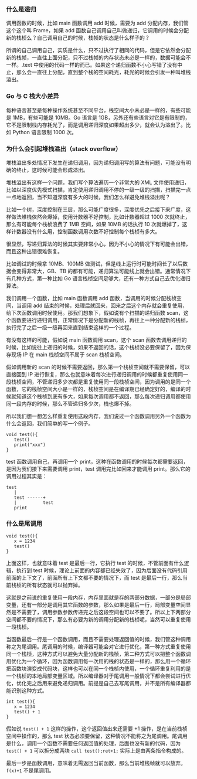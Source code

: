 ### 什么是递归

调用函数的时候，比如 main 函数调用 add 时候，需要为 add 分配内存，我们管这个这个叫 Frame，如果 add
函数自己调用自己叫做递归，它调用的时候会分配新的栈桢么？自己调用自己的时候，栈帧的状态是什么样子的？

所谓的自己调用自己，实质是什么，只不过执行了相同的代码，但是它依然会分配新的栈帧，一直往上面分配，只不过栈帧的内存状态未必是一样的，数据可能会不一样。.text
中使用的代码一样的而已。如果这个递归函数不小心写错了没有中止，那么会一直往上分配，直到整个栈的空间耗光，耗光的时候会引发一种叫堆栈溢出。

### Go 与 C 栈大小差异

每种语言甚至是每种操作系统甚至不同平台，栈空间大小未必是一样的，有些可能是 1MB，有些可能是 10MB。Go 语言是
1GB，另外还有些语言对它是有限制的，它不是限制栈内存耗光了，而是调用递归深度如果超出多少，就会认为溢出了。比如 Python 语言限制 1000 次。

### 为什么会引起堆栈溢出（stack overflow）

堆栈溢出多处情况下发生在递归调用，因为递归调用写的算法有问题，可能没有明确的终止，这时候可能会形成溢出。

堆栈溢出有这样一个问题，我们写个算法遍历一个非常大的 XML
文件使用递归，比如以深度优先模式扫描，肯定使用递归调用不停的一级一级的扫描，扫描完一点一点地返回，当不知道深度有多大的时候，我们怎么样避免堆栈溢出呢？

比如一个树，深度控制在三层，那么可能广度很多，深度优先之后接下来广度，这样做法堆栈依然会爆掉，使用计数器不好控制，比如计数器超过 1000
次就终止，那么有可能每个栈桢浪费了 1MB 空间，如果 10MB 的话执行 10 次就爆掉了，这样计数器没有什么用，控制函数调用次数不好控制每个栈桢有多大。

很显然，写递归算法的时候其实要非常小心，因为不小心的情况下有可能会出错，而且这种出错很难恢复。

比如调试的时候拿 10MB、100MB 做测试，但是线上运行时可能时间长了以后数据会变得非常大，GB、TB
的都有可能，递归算法可能线上就会出错。通常情况下有几种方式，第一种比如 Go 语言栈桢空间足够大，还有一种方式自己去优化递归算法。

我们调用一个函数，比如 main 函数调用 add 函数，当调用的时候分配栈桢空间，当调用 add
结束的时候，处理后就回来，回来之后这个内存就会重复使用，给下次函数调用时候使用。那我们想象下，假如说有个扫描的递归函数
scan，这个函数要进行递归调用，正常情况下是分配新的栈桢，再往上一种分配新的栈桢，执行完了之后一级一级再回来直到结束这样的一个过程。

有没有这样的可能，假如说 main 函数调用 scan，这个 scan
函数去调用递归的时候，比如说往上递归的时候，如果不返回的话，这个栈桢没必要保留了，因为保存现场 IP 在 main 栈桢空间不属于 scan 栈桢空间。

假如调用新的 scan 的时候不需要返回，那么第一个栈桢空间就不需要保留，可以直接回到 IP
进行恢复，那么也就意味着每次进行递归调用的时候都重复使用同一段栈桢空间，不管递归多少次都是重复使用同一段栈桢空间，因为调用的是同一个函数，它的栈桢空间大小是一样的，栈桢空间是在编译期已经确定好的，编译的时候就知道这个栈桢到底有多大，如果每次调用都不返回，那么每次递归调用都使用同一段内存的时候，那么不管递归多少次，栈也爆不掉。

所以我们想一想怎么样重复使用这段内存，我们说过一个函数调用另外一个函数为什么会返回，我们简单的写一个例子。

    
    
    void test(){
       test()
       print("xxx")
    }
    

test 函数调用自己，再调用一个 print，这种在函数调用的时候每次都需要返回，是因为我们接下来需要调用 print，test 调用完比如回来才能调用
print。那么它的调用过程其实是：

    
    
    test
       |
       test ------+
       |          test
       print
    

### 什么是尾调用

    
    
    void test(){
       x = 1234
       test()
    }
    

上面这样，也就意味着 test 是最后一行，它执行 test 的时候，不管前面有什么逻辑，执行到 test
时候，理论上前面的内容都已经失效了，因为后面没有代码引用前面的上下文了，前面所有上下文都不要的情况下，而 test
是最后一行，那么当前栈桢的所有状态就可以抛弃掉。

这就是之前说的重复使用一段内存，内存里面就是存的两部分数据，一部分是局部变量，还有一部分是调用其它函数的参数，那么如果是最后一行，局部变量空间显然是不需要了，调用参数参数传递完之后这段空间也可以不要了。所以上下两部分空间都不要的情况下，那么有必要为新的调用分配新的栈桢呢，当然可以重复使用一段栈桢。

当函数最后一行是一个函数调用，而且不需要处理返回值的时候，我们管这种调用称之为尾调用。尾调用的时候，编译器可能会对它进行优化，第一种方式重复使用同一个栈桢，这种方式可以避免大量分配新的栈桢，第二种方式可以把整个函数调用优化为一个循环，因为函数调用每一次用的栈的状态是一样的，那么用一个循环把函数块演变成代码块，这样也可以在同一个栈桢内使用，一个循环重复利用的是一个栈桢的本地局部变量区域。所以编译器对于尾调用一般情况下都会尝试进行优化，优化完之后用来避免递归调用。前提是自己去写尾调用，并不是所有编译器都能识别这种方式。

    
    
    int test(){
       x = 1234
       test() + 1
    }
    

假如说 `test() + 1` 这样的操作，这个返回值出来还需要 +1 操作，是在当前栈桢空间中操作的，那么 test
状态必须要保留，这种情况不能称之为尾调用。尾调用是什么，调用一个函数不需要任何返回值的处理，后面也没有新的代码，因为 `test() + 1`
可以拆分成两块 `call test();ret+1;` 实际上是由两条指令构成的。

最后一步是函数调用，意味着无需返回当前函数，那么当前堆栈帧就可以放弃。`f(x)+1` 不是尾调用。

